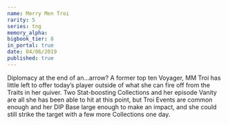 ```yaml
---
name: Merry Men Troi
rarity: 5
series: tng
memory_alpha:
bigbook_tier: 8
in_portal: true
date: 04/06/2019
published: true
---
```


Diplomacy at the end of an...arrow? A former top ten Voyager, MM Troi has little left to offer today’s player outside of what she can fire off from the Traits in her quiver. Two Stat-boosting Collections and her episode Vanity are all she has been able to hit at this point, but Troi Events are common enough and her DIP Base large enough to make an impact, and she could still strike the target with a few more Collections one day.
